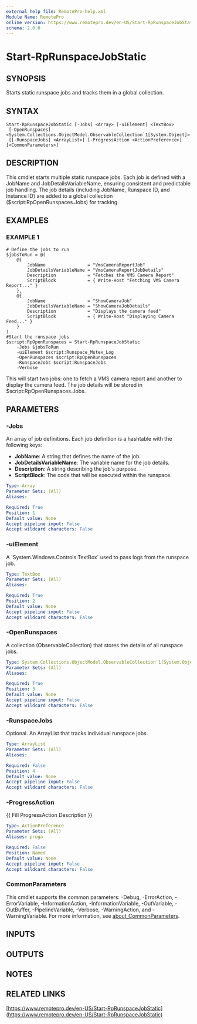 ```yaml
---
external help file: RemotePro-help.xml
Module Name: RemotePro
online version: https://www.remotepro.dev/en-US/Start-RpRunspaceJobStatic
schema: 2.0.0
---
```


# Start-RpRunspaceJobStatic

## SYNOPSIS
Starts static runspace jobs and tracks them in a global collection.

## SYNTAX

```
Start-RpRunspaceJobStatic [-Jobs] <Array> [-uiElement] <TextBox>
 [-OpenRunspaces] <System.Collections.ObjectModel.ObservableCollection`1[System.Object]>
 [[-RunspaceJobs] <ArrayList>] [-ProgressAction <ActionPreference>] [<CommonParameters>]
```

## DESCRIPTION
This cmdlet starts multiple static runspace jobs.
Each job is defined
with a JobName and JobDetailsVariableName, ensuring consistent and
predictable job handling.
The job details (including JobName, Runspace
ID, and Instance ID) are added to a global collection
($script:RpOpenRunspaces.Jobs) for tracking.

## EXAMPLES

### EXAMPLE 1
```
# Define the jobs to run
$jobsToRun = @(
    @{
        JobName                = "VmsCameraReportJob"
        JobDetailsVariableName = "VmsCameraReportJobDetails"
        Description            = "Fetches the VMS Camera Report"
        ScriptBlock            = { Write-Host "Fetching VMS Camera Report..." }
    },
    @{
        JobName                = "ShowCameraJob"
        JobDetailsVariableName = "ShowCameraJobDetails"
        Description            = "Displays the camera feed"
        ScriptBlock            = { Write-Host "Displaying Camera Feed..." }
    }
)
#Start the runspace jobs
$script:RpOpenRunspaces = Start-RpRunspaceJobStatic
    -Jobs $jobsToRun
    -uiElement $script:Runspace_Mutex_Log
    -OpenRunspaces $script:RpOpenRunspaces
    -RunspaceJobs $script:RunspaceJobs
    -Verbose
```

This will start two jobs: one to fetch a VMS camera report and
another to display the camera feed.
The job details will be stored
in $script:RpOpenRunspaces.Jobs.

## PARAMETERS

### -Jobs
An array of job definitions.
Each job definition is a hashtable with
the following keys:
- **JobName**: A string that defines the name of the job.
- **JobDetailsVariableName**: The variable name for the job details.
- **Description**: A string describing the job's purpose.
- **ScriptBlock**: The code that will be executed within the runspace.

```yaml
Type: Array
Parameter Sets: (All)
Aliases:

Required: True
Position: 1
Default value: None
Accept pipeline input: False
Accept wildcard characters: False
```

### -uiElement
A \`System.Windows.Controls.TextBox\` used to pass logs from the runspace job.

```yaml
Type: TextBox
Parameter Sets: (All)
Aliases:

Required: True
Position: 2
Default value: None
Accept pipeline input: False
Accept wildcard characters: False
```

### -OpenRunspaces
A collection (ObservableCollection) that stores the details of all
runspace jobs.

```yaml
Type: System.Collections.ObjectModel.ObservableCollection`1[System.Object]
Parameter Sets: (All)
Aliases:

Required: True
Position: 3
Default value: None
Accept pipeline input: False
Accept wildcard characters: False
```

### -RunspaceJobs
Optional.
An ArrayList that tracks individual runspace jobs.

```yaml
Type: ArrayList
Parameter Sets: (All)
Aliases:

Required: False
Position: 4
Default value: None
Accept pipeline input: False
Accept wildcard characters: False
```

### -ProgressAction
{{ Fill ProgressAction Description }}

```yaml
Type: ActionPreference
Parameter Sets: (All)
Aliases: proga

Required: False
Position: Named
Default value: None
Accept pipeline input: False
Accept wildcard characters: False
```

### CommonParameters
This cmdlet supports the common parameters: -Debug, -ErrorAction, -ErrorVariable, -InformationAction, -InformationVariable, -OutVariable, -OutBuffer, -PipelineVariable, -Verbose, -WarningAction, and -WarningVariable. For more information, see [about_CommonParameters](http://go.microsoft.com/fwlink/?LinkID=113216).

## INPUTS

## OUTPUTS

## NOTES

## RELATED LINKS

[https://www.remotepro.dev/en-US/Start-RpRunspaceJobStatic](https://www.remotepro.dev/en-US/Start-RpRunspaceJobStatic)

